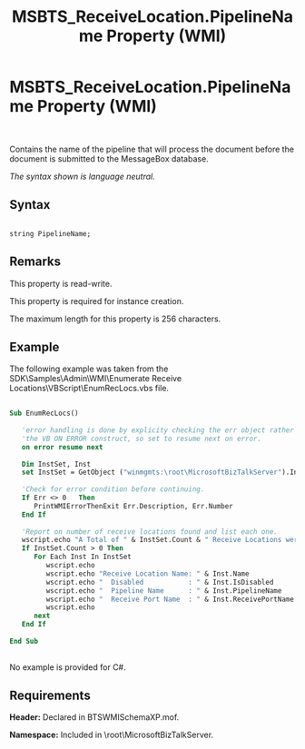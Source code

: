 ﻿---
title: MSBTS_ReceiveLocation.PipelineName Property (WMI)
TOCTitle: MSBTS_ReceiveLocation.PipelineName Property (WMI)
ms:assetid: 45637645-b64e-465f-bc06-3b6a8455cb0c
ms:mtpsurl: https://msdn.microsoft.com/en-us/library/Aa559859(v=BTS.80)
ms:contentKeyID: 51527714
ms.date: 08/30/2017
mtps_version: v=BTS.80
dev_langs:
- vb
---

# MSBTS\_ReceiveLocation.PipelineName Property (WMI)

 

Contains the name of the pipeline that will process the document before the document is submitted to the MessageBox database.

*The syntax shown is language neutral.*

## Syntax

``` 
  
string PipelineName;  
```

## Remarks

This property is read-write.

This property is required for instance creation.

The maximum length for this property is 256 characters.

## Example

The following example was taken from the SDK\\Samples\\Admin\\WMI\\Enumerate Receive Locations\\VBScript\\EnumRecLocs.vbs file.

``` vb
  
Sub EnumRecLocs()  
  
   'error handling is done by explicity checking the err object rather than using  
   'the VB ON ERROR construct, so set to resume next on error.  
   on error resume next  
  
   Dim InstSet, Inst  
   set InstSet = GetObject ("winmgmts:\root\MicrosoftBizTalkServer").InstancesOf("MSBTS_ReceiveLocation")  
  
   'Check for error condition before continuing.  
   If Err <> 0   Then  
      PrintWMIErrorThenExit Err.Description, Err.Number  
   End If  
  
   'Report on number of receive locations found and list each one.  
   wscript.echo "A Total of " & InstSet.Count & " Receive Locations were found."  
   If InstSet.Count > 0 Then  
      For Each Inst In InstSet  
         wscript.echo  
         wscript.echo "Receive Location Name: " & Inst.Name  
         wscript.echo "  Disabled           : " & Inst.IsDisabled  
         wscript.echo "  Pipeline Name      : " & Inst.PipelineName  
         wscript.echo "  Receive Port Name  : " & Inst.ReceivePortName  
         wscript.echo  
      next  
   End If   
  
End Sub  
  
```

No example is provided for C\#.

## Requirements

**Header:** Declared in BTSWMISchemaXP.mof.

**Namespace:** Included in \\root\\MicrosoftBizTalkServer.

